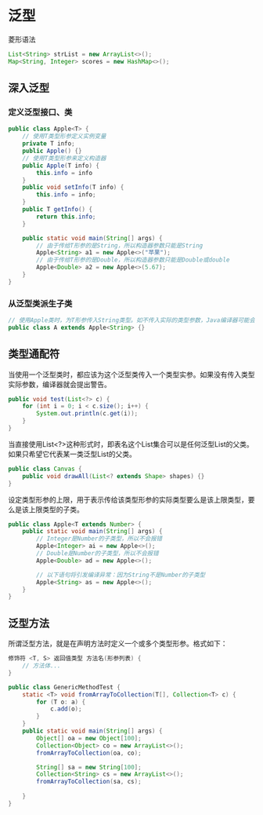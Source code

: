 # 泛型

菱形语法
```java
List<String> strList = new ArrayList<>();
Map<String, Integer> scores = new HashMap<>();
```

## 深入泛型

### 定义泛型接口、类

```java
public class Apple<T> {
    // 使用T类型形参定义实例变量
    private T info;
    public Apple() {}
    // 使用T类型形参来定义构造器
    public Apple(T info) {
        this.info = info
    }
    public void setInfo(T info) {
        this.info = info;
    }
    public T getInfo() {
        return this.info;
    }

    public static void main(String[] args) {
        // 由于传给T形参的是String，所以构造器参数只能是String
        Apple<String> a1 = new Apple<>("苹果");
        // 由于传给T形参的是Double，所以构造器参数只能是Double或double
        Apple<Double> a2 = new Apple<>(5.67);
    }
}
```
### 从泛型类派生子类
```java
// 使用Apple类时，为T形参传入String类型。如不传入实际的类型参数，Java编译器可能会发出警告。
public class A extends Apple<String> {}
```

## 类型通配符
当使用一个泛型类时，都应该为这个泛型类传入一个类型实参。如果没有传入类型实际参数，编译器就会提出警告。

```java
public void test(List<?> c) {
    for (int i = 0; i < c.size(); i++) {
        System.out.println(c.get(i));
    }
}
```
当直接使用List<?>这种形式时，即表名这个List集合可以是任何泛型List的父类。
如果只希望它代表某一类泛型List的父类。
```java
public class Canvas {
    public void drawAll(List<? extends Shape> shapes) {}
}
```
设定类型形参的上限，用于表示传给该类型形参的实际类型要么是该上限类型，要么是该上限类型的子类。
```java
public class Apple<T extends Number> {
    public static void main(String[] args) {
        // Integer是Number的子类型，所以不会报错
        Apple<Integer> ai = new Apple<>();
        // Double是Number的子类型，所以不会报错
        Apple<Double> ad = new Apple<>();

        // 以下语句将引发编译异常：因为String不是Number的子类型
        Apple<String> as = new Apple<>();
    }
}
```

## 泛型方法
所谓泛型方法，就是在声明方法时定义一个或多个类型形参。格式如下：
```java
修饰符 <T, S> 返回值类型 方法名(形参列表) {
    // 方法体...
}
```

```java
public class GenericMethodTest {
    static <T> void fromArrayToCollection(T[], Collection<T> c) {
        for (T o: a) {
            c.add(o);
        }
    }
    public static void main(String[] args) {
        Object[] oa = new Object[100];
        Collection<Object> co = new ArrayList<>();
        fromArrayToCollection(oa, co);

        String[] sa = new String[100];
        Collection<String> cs = new ArrayList<>();
        fromArrayToCollection(sa, cs);
        
    }
}

```